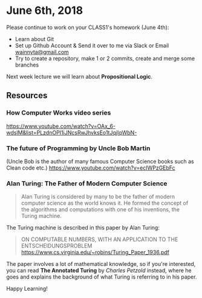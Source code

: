 # June 6th, 2018

Please continue to work on your CLASS1's homework (June 4th):
- Learn about Git
- Set up Github Account & Send it over to me via Slack or Email wainnyta@gmail.com
- Try to create a repository, make 1 or 2 commits, create and merge some branches

Next week lecture we will learn about **Propositional Logic**. 

## Resources 

### How Computer Works video series
https://www.youtube.com/watch?v=OAx_6-wdslM&list=PLzdnOPI1iJNcsRwJhvksEo1tJqjIqWbN-

### The future of Programming by Uncle Bob Martin 
(Uncle Bob is the author of many famous Computer Science books such as Clean code etc.)
https://www.youtube.com/watch?v=ecIWPzGEbFc

### Alan Turing: The Father of Modern Computer Science
> Alan Turing is considered by many to be the father of modern computer science as the world knows it. He formed the concept of the algorithms and computations with one of his inventions, the Turing machine.

The Turing machine is described in this paper by Alan Turing: 
> ON COMPUTABLE NUMBERS, WITH AN APPLICATION TO THE ENTSCHEIDUNGSPROBLEM
https://www.cs.virginia.edu/~robins/Turing_Paper_1936.pdf

The paper involves a lot of mathematical knowledge, so if you're interested, you can read **The Annotated Turing** by *Charles Petzold* instead, where he goes and explains the background of what Turing is referring to in his paper. 


Happy Learning!
